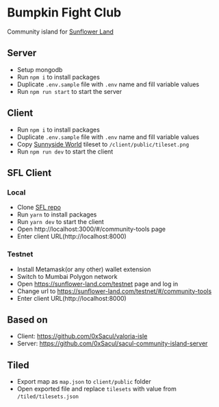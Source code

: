 # Bumpkin Fight Club

Community island for [Sunflower Land](https://sunflower-land.com/)

## Server

- Setup mongodb
- Run `npm i` to install packages
- Duplicate `.env.sample` file with `.env` name and fill variable values
- Run `npm run start` to start the server

## Client

- Run `npm i` to install packages
- Duplicate `.env.sample` file with `.env` name and fill variable values
- Copy [Sunnyside World](https://danieldiggle.itch.io/sunnyside) tileset to `/client/public/tileset.png`
- Run `npm run dev` to start the client

## SFL Client

### Local

- Clone [SFL repo](https://github.com/sunflower-land/sunflower-land)
- Run `yarn` to install packages
- Run `yarn dev` to start the client
- Open http://localhost:3000/#/community-tools page
- Enter client URL(http://localhost:8000)

### Testnet

- Install Metamask(or any other) wallet extension
- Switch to Mumbai Polygon network
- Open https://sunflower-land.com/testnet page and log in
- Change url to https://sunflower-land.com/testnet/#/community-tools
- Enter client URL(http://localhost:8000)

## Based on

- Client: https://github.com/0xSacul/valoria-isle
- Server: https://github.com/0xSacul/sacul-community-island-server

## Tiled

- Export map as `map.json` to `client/public` folder
- Open exported file and replace `tilesets` with value from `/tiled/tilesets.json`
